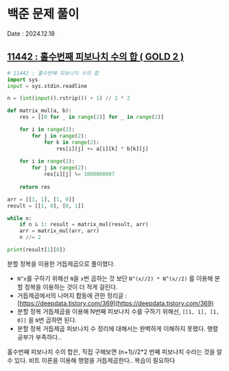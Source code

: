 # 백준 문제 풀이
Date : 2024.12.18

## [11442 : 홀수번째 피보나치 수의 합 ( GOLD 2 )](https://www.acmicpc.net/problem/11442)
```py
# 11442 : 홀수번째 피보나치 수의 합
import sys
input = sys.stdin.readline

n = (int(input().rstrip()) + 1) // 2 * 2

def matrix_mul(a, b):
    res = [[0 for _ in range(2)] for _ in range(2)]

    for i in range(2):
        for j in range(2):
            for k in range(2):
                res[i][j] += a[i][k] * b[k][j]
    
    for i in range(2):
        for j in range(2):
            res[i][j] %= 1000000007
    
    return res

arr = [[1, 1], [1, 0]]
result = [[1, 0], [0, 1]]

while n:
    if n & 1: result = matrix_mul(result, arr)
    arr = matrix_mul(arr, arr)
    n //= 2

print(result[1][0])
```

분할 정복을 이용한 거듭제곱으로 풀이했다.

- `N^x`를 구하기 위해선 `N`을 `x`번 곱하는 것 보단 `N^(x//2) * N^(x//2)` 를 이용해 분할 정복을 이용하는 것이 더 적게 걸린다.
- 거듭제곱에서의 나머지 합동에 관한 정리글 : [https://deepdata.tistory.com/369](https://deepdata.tistory.com/369)
- 분할 정복 거듭제곱을 이용해 N번째 피보나치 수를 구하기 위해선, `[[1, 1], [1, 0]]` 을 `N`번 곱하면 된다.
- 분할 정복 거듭제곱 피보나치 수 정리에 대해서는 완벽하게 이해하지 못했다. 행렬 공부가 부족하다..

홀수번째 피보나치 수의 합은, 직접 구해보면 (n+1)//2*2 번째 피보나치 수라는 것을 알 수 있다. 비트 이론을 이용해 행렬을 거듭제곱한다.. 복습이 필요하다
